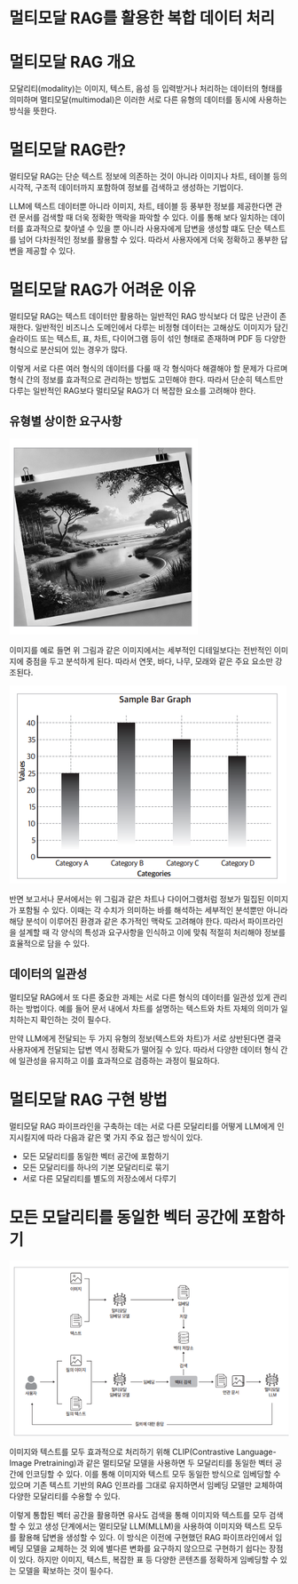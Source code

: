 # **멀티모달 RAG를 활용한 복합 데이터 처리**  
# **멀티모달 RAG 개요**  
모달리티(modality)는 이미지, 텍스트, 음성 등 입력받거나 처리하는 데이터의 형태를 의미하며 멀티모달(multimodal)은 이러한 서로 다른 유형의 데이터를 
동시에 사용하는 방식을 뜻한다.  
  
# **멀티모달 RAG란?**  
멀티모달 RAG는 단순 텍스트 정보에 의존하는 것이 아니라 이미지나 차트, 테이블 등의 시각적, 구조적 데이터까지 포함하여 정보를 검색하고 생성하는 기법이다.  
  
LLM에 텍스트 데이터뿐 아니라 이미지, 차트, 테이블 등 풍부한 정보를 제공한다면 관련 문서를 검색할 때 더욱 정확한 맥락을 파악할 수 있다. 이를 통해 
보다 일치하는 데이터를 효과적으로 찾아낼 수 있을 뿐 아니라 사용자에게 답변을 생성할 떄도 단순 텍스트를 넘어 다차원적인 정보를 활용할 수 있다. 따라서 
사용자에게 더욱 정확하고 풍부한 답변을 제공할 수 있다.  
  
# **멀티모달 RAG가 어려운 이유**  
멀티모달 RAG는 텍스트 데이터만 활용하는 일반적인 RAG 방식보다 더 많은 난관이 존재한다. 일반적인 비즈니스 도메인에서 다루는 비정형 데이터는 고해상도 
이미지가 담긴 슬라이드 또는 텍스트, 표, 차트, 다이어그램 등이 섞인 형태로 존재하며 PDF 등 다양한 형식으로 분산되어 있는 경우가 많다.  
  
이렇게 서로 다른 여러 형식의 데이터를 다룰 때 각 형식마다 해결해야 할 문제가 다르며 형식 간의 정보를 효과적으로 관리하는 방법도 고민해야 한다. 따라서 
단순히 텍스트만 다루는 일반적인 RAG보다 멀티모달 RAG가 더 복잡한 요소를 고려해야 한다.  
  
## **유형별 상이한 요구사항**  
![img.png](image/img.png)  
  
이미지를 예로 들면 위 그림과 같은 이미지에서는 세부적인 디테일보다는 전반적인 이미지에 중점을 두고 분석하게 된다. 따라서 연못, 바다, 나무, 모래와 같은 
주요 요소만 강조된다.  
  
![img.png](image/img2.png)  
  
반면 보고서나 문서에서는 위 그림과 같은 차트나 다이어그램처럼 정보가 밀집된 이미지가 포함될 수 있다. 이때는 각 수치가 의미하는 바를 해석하는 세부적인 
분석뿐만 아니라 해당 분석이 이루어진 환경과 같은 추가적인 맥락도 고려해야 한다. 따라서 파이프라인을 설계할 때 각 양식의 특성과 요구사항을 인식하고 이에 
맞춰 적절히 처리해야 정보를 효율적으로 담을 수 있다.  
  
## **데이터의 일관성**  
멀티모달 RAG에서 또 다른 중요한 과제는 서로 다른 형식의 데이터를 일관성 있게 관리하는 방법이다. 예를 들어 문서 내에서 차트를 설명하는 텍스트와 차트 
자체의 의미가 일치하는지 확인하는 것이 필수다.  
  
만약 LLM에게 전달되는 두 가지 유형의 정보(텍스트와 차트)가 서로 상반된다면 결국 사용자에게 전달되는 답변 역시 정확도가 떨어질 수 있다. 따라서 다양한 
데이터 형식 간에 일관성을 유지하고 이를 효과적으로 검증하는 과정이 필요하다.  
  
# **멀티모달 RAG 구현 방법**  
멀티모달 RAG 파이프라인을 구축하는 데는 서로 다른 모달리티를 어떻게 LLM에게 인지시킬지에 따라 다음과 같은 몇 가지 주요 접근 방식이 있다.  
  
- 모든 모달리티를 동일한 벡터 공간에 포함하기  
- 모든 모달리티를 하나의 기본 모달리티로 묶기  
- 서로 다른 모달리티를 별도의 저장소에서 다루기  
  
# **모든 모달리티를 동일한 벡터 공간에 포함하기**  
![img.png](image/img3.png)  
  
이미지와 텍스트를 모두 효과적으로 처리하기 위해 CLIP(Contrastive Language-Image Pretraining)과 같은 멀티모달 모델을 사용하면 두 모달리티를 
동일한 벡터 공간에 인코딩할 수 있다. 이를 통해 이미지와 텍스트 모두 동일한 방식으로 임베딩할 수 있으며 기존 텍스트 기반의 RAG 인프라를 그대로 유지하면서 
임베딩 모델만 교체하여 다양한 모달리티를 수용할 수 있다.  
  
이렇게 통합된 벡터 공간을 활용하면 유사도 검색을 통해 이미지와 텍스트를 모두 검색할 수 있고 생성 단계에서는 멀티모달 LLM(MLLM)을 사용하여 이미지와 텍스트 
모두를 활용해 답변을 생성할 수 있다. 이 방식은 이전에 구현했던 RAG 파이프라인에서 임베딩 모델을 교체하는 것 외에 별다른 변화를 요구하지 않으므로 
구현하기 쉽다는 장점이 있다. 하지만 이미지, 텍스트, 복잡한 표 등 다양한 콘텐츠를 정확하게 임베딩할 수 있는 모델을 확보하는 것이 필수다.  
  
